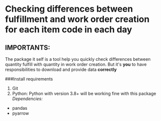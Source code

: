 # Checking differences between fulfillment and work order creation for each item code in each day

## IMPORTANTS:
The package it self is a tool help you quickly check differences between quantity fulfill with quantity in work order creation.
But it's **you** to have responsibilities to download and provide data **correctly**

###Install requirements
1. Git
1. Python:
Python with version 3.8+ will be working fine with this package
 *Dependencies:*
 - pandas
 - pyarrow
